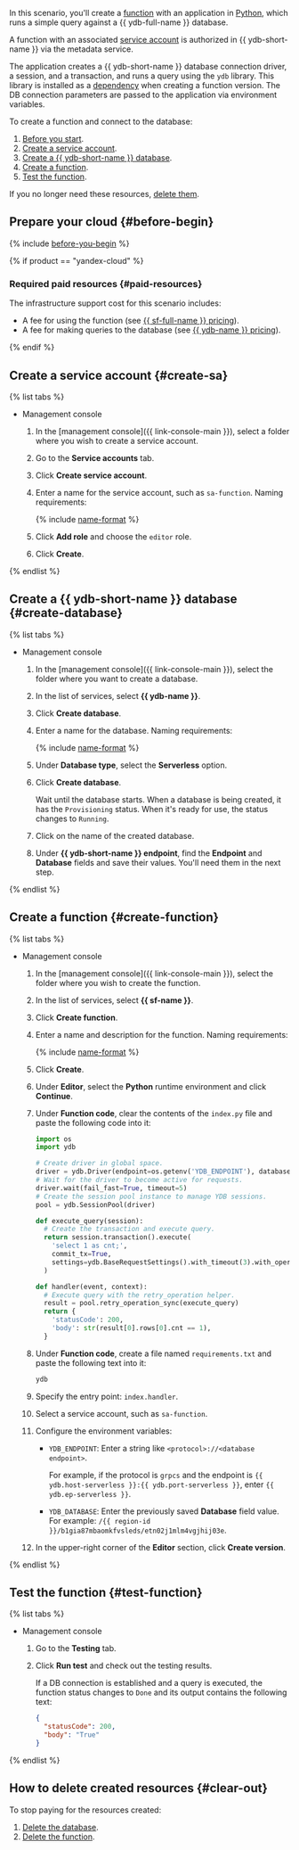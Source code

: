 In this scenario, you'll create a [function](../functions/concepts/function.md) with an application in [Python](https://python.org/), which runs a simple query against a {{ ydb-full-name }} database.

A function with an associated [service account](../iam/concepts/users/service-accounts.md) is authorized in {{ ydb-short-name }} via the metadata service.

The application creates a {{ ydb-short-name }} database connection driver, a session, and a transaction, and runs a query using the `ydb` library. This library is installed as a [dependency](../functions/lang/python/dependencies.md) when creating a function version. The DB connection parameters are passed to the application via environment variables.

To create a function and connect to the database:
1. [Before you start](#before-begin).
1. [Create a service account](#create-sa).
1. [Create a {{ ydb-short-name }} database](#create-database).
1. [Create a function](#create-function).
1. [Test the function](#test-function).

If you no longer need these resources, [delete them](#clear-out).

## Prepare your cloud {#before-begin}

{% include [before-you-begin](_tutorials_includes/before-you-begin.md) %}

{% if product == "yandex-cloud" %}

### Required paid resources {#paid-resources}

The infrastructure support cost for this scenario includes:
* A fee for using the function (see [{{ sf-full-name }} pricing](../functions/pricing.md)).
* A fee for making queries to the database (see [{{ ydb-name }} pricing](../ydb/pricing/serverless.md)).

{% endif %}

## Create a service account {#create-sa}

{% list tabs %}

- Management console

   1. In the [management console]({{ link-console-main }}), select a folder where you wish to create a service account.
   1. Go to the **Service accounts** tab.
   1. Click **Create service account**.
   1. Enter a name for the service account, such as `sa-function`. Naming requirements:

      {% include [name-format](../_includes/name-format.md) %}

   1. Click **Add role** and choose the `editor` role.
   1. Click **Create**.

{% endlist %}

## Create a {{ ydb-short-name }} database {#create-database}

{% list tabs %}

- Management console

   1. In the [management console]({{ link-console-main }}), select the folder where you want to create a database.
   1. In the list of services, select **{{ ydb-name }}**.
   1. Click **Create database**.
   1. Enter a name for the database. Naming requirements:

      {% include [name-format](../_includes/name-format.md) %}

   1. Under **Database type**, select the **Serverless** option.
   1. Click **Create database**.

      Wait until the database starts. When a database is being created, it has the `Provisioning` status. When it's ready for use, the status changes to `Running`.
   1. Click on the name of the created database.
   1. Under **{{ ydb-short-name }} endpoint**, find the **Endpoint** and **Database** fields and save their values. You'll need them in the next step.

{% endlist %}

## Create a function {#create-function}

{% list tabs %}

- Management console

   1. In the [management console]({{ link-console-main }}), select the folder where you wish to create the function.
   1. In the list of services, select **{{ sf-name }}**.
   1. Click **Create function**.
   1. Enter a name and description for the function. Naming requirements:

      {% include [name-format](../_includes/name-format.md) %}

   1. Click **Create**.
   1. Under **Editor**, select the **Python** runtime environment and click **Continue**.
   1. Under **Function code**, clear the contents of the `index.py` file and paste the following code into it:

      ```python
      import os
      import ydb

      # Create driver in global space.
      driver = ydb.Driver(endpoint=os.getenv('YDB_ENDPOINT'), database=os.getenv('YDB_DATABASE'))
      # Wait for the driver to become active for requests.
      driver.wait(fail_fast=True, timeout=5)
      # Create the session pool instance to manage YDB sessions.
      pool = ydb.SessionPool(driver)

      def execute_query(session):
        # Create the transaction and execute query.
        return session.transaction().execute(
          'select 1 as cnt;',
          commit_tx=True,
          settings=ydb.BaseRequestSettings().with_timeout(3).with_operation_timeout(2)
        )

      def handler(event, context):
        # Execute query with the retry_operation helper.
        result = pool.retry_operation_sync(execute_query)
        return {
          'statusCode': 200,
          'body': str(result[0].rows[0].cnt == 1),
        }
      ```

   1. Under **Function code**, create a file named `requirements.txt` and paste the following text into it:

      ```txt
      ydb
      ```

   1. Specify the entry point: `index.handler`.
   1. Select a service account, such as `sa-function`.
   1. Configure the environment variables:
      * `YDB_ENDPOINT`: Enter a string like `<protocol>://<database endpoint>`.

         For example, if the protocol is `grpcs` and the endpoint is `{{ ydb.host-serverless }}:{{ ydb.port-serverless }}`, enter `{{ ydb.ep-serverless }}`.
      * `YDB_DATABASE`: Enter the previously saved **Database** field value. For example: `/{{ region-id }}/b1gia87mbaomkfvsleds/etn02j1mlm4vgjhij03e`.
   1. In the upper-right corner of the **Editor** section, click **Create version**.

{% endlist %}

## Test the function {#test-function}

{% list tabs %}

- Management console

   1. Go to the **Testing** tab.
   1. Click **Run test** and check out the testing results.

      If a DB connection is established and a query is executed, the function status changes to `Done` and its output contains the following text:

      ```json
      {
        "statusCode": 200,
        "body": "True"
      }
      ```

{% endlist %}

## How to delete created resources {#clear-out}

To stop paying for the resources created:
1. [Delete the database](../ydb/operations/manage-database.md#delete-db).
1. [Delete the function](../functions/operations/function/function-delete.md).